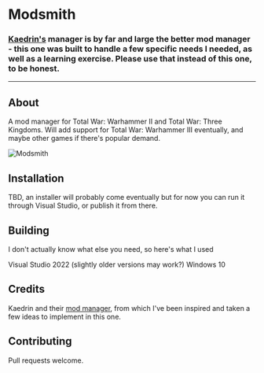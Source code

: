 # Modsmith

### [Kaedrin's](https://github.com/Kaedrin/warhammer-mod-manager) manager is by far and large the better mod manager - this one was built to handle a few specific needs I needed, as well as a learning exercise. Please use that instead of this one, to be honest.

---
## About
A mod manager for Total War: Warhammer II and Total War: Three Kingdoms. Will add support for Total War: Warhammer III eventually, and maybe other games if there's popular demand.

![Modsmith](https://i.imgur.com/CEfM7QG.png)

## Installation

TBD, an installer will probably come eventually but for now you can run it through Visual Studio, or publish it from there.

## Building

I don't actually know what else you need, so here's what I used

Visual Studio 2022 (slightly older versions may work?)
Windows 10

## Credits
Kaedrin and their [mod manager](https://github.com/Kaedrin/warhammer-mod-manager), from which I've been inspired and taken a few ideas to implement in this one.


## Contributing

Pull requests welcome.
